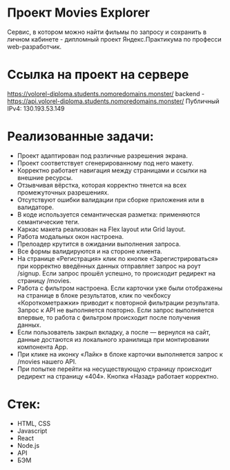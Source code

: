 # Проект Movies Explorer
Сервис, в котором можно найти фильмы по запросу и сохранить в личном кабинете - дипломный проект Яндекс.Практикума по професcи web-разработчик.

# Ссылка на проект на сервере
https://volorel-diploma.students.nomoredomains.monster/
backend - https://api.volorel-diploma.students.nomoredomains.monster/
Публичный IPv4: 130.193.53.149

# Реализованные задачи:
- Проект адаптирован под различные разрешения экрана.
- Проект соответствует сгенерированному под него макету.
- Корректно работает навигация между страницами и ссылки на внешние ресурсы.
- Отзывчивая вёрстка, которая корректно тянется на всех промежуточных разрешениях.
- Отсутствуют ошибки валидации при сборке приложения или в валидаторе.
- В коде используется семантическая разметка: применяются семантические теги.
- Каркас макета реализован на Flex layout или Grid layout.
- Работа модальных окон настроена.
- Прелоадер крутится в ожидании выполнения запроса.
- Все формы валидируются и на стороне клиента.
- На странице «Регистрация» клик по кнопке «Зарегистрироваться» при корректно введённых данных отправляет запрос на роут /signup. Если запрос прошёл успешно, то происходит редирект на страницу /movies.
- Работа с фильтром настроена. Если карточки уже были отображены на странице в блоке результатов, клик по чекбоксу «Короткометражки» приводит к повторной фильтрации результата. Запрос к API не выполняется повторно. Если запрос выполняется впервые, то работа с фильтром происходит после получения данных.
- Если пользователь закрыл вкладку, а после — вернулся на сайт, данные достаются из локального хранилища при монтировании компонента App.
- При клике на иконку «Лайк» в блоке карточки выполняется запрос к /movies нашего API.
- При попытке перейти на несуществующую страницу происходит редирект на страницу «404». Кнопка «Назад» работает корректно.

# Стек:
- HTML, CSS
- Javascript
- React
- Node.js
- API
- БЭМ
